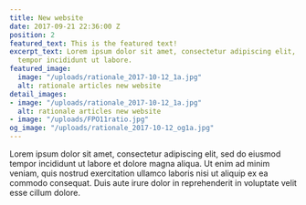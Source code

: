 ```yaml
---
title: New website
date: 2017-09-21 22:36:00 Z
position: 2
featured_text: This is the featured text!
excerpt_text: Lorem ipsum dolor sit amet, consectetur adipiscing elit, sed do eiusmod
  tempor incididunt ut labore.
featured_image:
  image: "/uploads/rationale_2017-10-12_1a.jpg"
  alt: rationale articles new website
detail_images:
- image: "/uploads/rationale_2017-10-12_1a.jpg"
  alt: rationale articles new website
- image: "/uploads/FPO11ratio.jpg"
og_image: "/uploads/rationale_2017-10-12_og1a.jpg"
---
```


Lorem ipsum dolor sit amet, consectetur adipiscing elit, sed do eiusmod tempor incididunt ut labore et dolore magna aliqua. Ut enim ad minim veniam, quis nostrud exercitation ullamco laboris nisi ut aliquip ex ea commodo consequat. Duis aute irure dolor in reprehenderit in voluptate velit esse cillum dolore.
